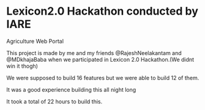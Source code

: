 # Lexicon2.0 Hackathon conducted by IARE


Agriculture Web Portal


This project is made by me and my friends @RajeshNeelakantam and @MDkhajaBaba when we participated in Lexicon 2.0 Hackathon.(We didnt win it thogh)

We were supposed to build 16 features but we were able to build 12 of them.

It was a good experience building this all night long 

It took a total of 22 hours to build this.
